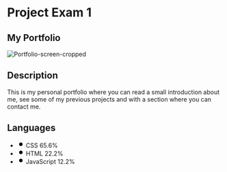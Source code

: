 # Project Exam 1
## My Portfolio

![Portfolio-screen-cropped](https://user-images.githubusercontent.com/80859665/196046320-3eecd6fb-746a-4670-aab2-5a10a02c5b00.png)

## Description

This is my personal portfolio where you can read a small introduction about me, see some of my previous projects and with a section where you can contact me.

<div class="BorderGrid-cell">
                <h2 class="h4 mb-3">Languages</h2>
<div class="mb-2">
  <span data-view-component="true" class="Progress">
    <span style="background-color:#563d7c !important;;width: 65.6%;" itemprop="keywords" aria-label="CSS 65.6" data-view-component="true" class="Progress-item color-bg-success-emphasis"></span>
    <span style="background-color:#e34c26 !important;;width: 22.2%;" itemprop="keywords" aria-label="HTML 22.2" data-view-component="true" class="Progress-item color-bg-success-emphasis"></span>
    <span style="background-color:#f1e05a !important;;width: 12.2%;" itemprop="keywords" aria-label="JavaScript 12.2" data-view-component="true" class="Progress-item color-bg-success-emphasis"></span>
</span></div>
<ul class="list-style-none">
    <li class="d-inline">
        <div class="d-inline-flex flex-items-center flex-nowrap Link--secondary no-underline text-small mr-3" href="/olem90/project-exam-1-olem90-main/search?l=css" data-ga-click="Repository, language stats search click, location:repo overview">
          <svg style="color:#563d7c;" aria-hidden="true" height="16" viewBox="0 0 16 16" version="1.1" width="16" data-view-component="true" class="octicon octicon-dot-fill mr-2">
    <path fill-rule="evenodd" d="M8 4a4 4 0 100 8 4 4 0 000-8z"></path>
</svg>
          <span class="color-fg-default text-bold mr-1">CSS</span>
          <span>65.6%</span>
        </div>
    </li>
    <li class="d-inline">
        <div class="d-inline-flex flex-items-center flex-nowrap Link--secondary no-underline text-small mr-3" href="/olem90/project-exam-1-olem90-main/search?l=html" data-ga-click="Repository, language stats search click, location:repo overview">
          <svg style="color:#e34c26;" aria-hidden="true" height="16" viewBox="0 0 16 16" version="1.1" width="16" data-view-component="true" class="octicon octicon-dot-fill mr-2">
    <path fill-rule="evenodd" d="M8 4a4 4 0 100 8 4 4 0 000-8z"></path>
</svg>
          <span class="color-fg-default text-bold mr-1">HTML</span>
          <span>22.2%</span>
        </div>
    </li>
    <li class="d-inline">
        <div class="d-inline-flex flex-items-center flex-nowrap Link--secondary no-underline text-small mr-3" href="/olem90/project-exam-1-olem90-main/search?l=javascript" data-ga-click="Repository, language stats search click, location:repo overview">
          <svg style="color:#f1e05a;" aria-hidden="true" height="16" viewBox="0 0 16 16" version="1.1" width="16" data-view-component="true" class="octicon octicon-dot-fill mr-2">
    <path fill-rule="evenodd" d="M8 4a4 4 0 100 8 4 4 0 000-8z"></path>
</svg>
          <span class="color-fg-default text-bold mr-1">JavaScript</span>
          <span>12.2%</span>
        </div>
    </li>
</ul>

              
